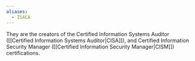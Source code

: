 ```yaml
---
aliases:
  - ISACA
---
```

They are the creators of the Certified Information Systems Auditor ([[Certified Information Systems Auditor|CISA]]), and Certified Information Security Manager ([[Certified Information Security Manager|CISM]]) certifications.